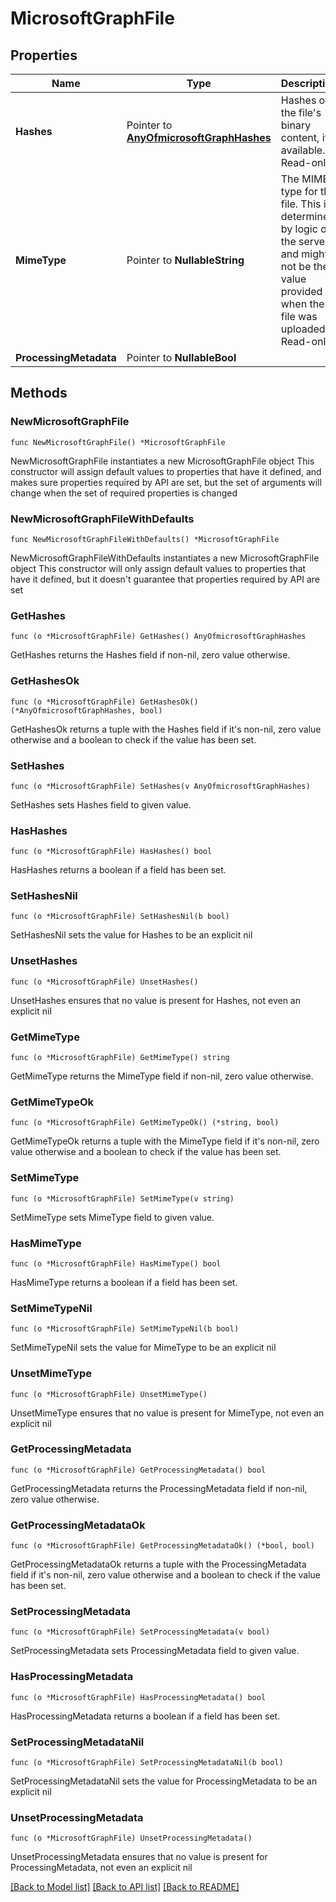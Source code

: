 # MicrosoftGraphFile

## Properties

Name | Type | Description | Notes
------------ | ------------- | ------------- | -------------
**Hashes** | Pointer to [**AnyOfmicrosoftGraphHashes**](anyOf&lt;microsoft.graph.hashes&gt;.md) | Hashes of the file&#39;s binary content, if available. Read-only. | [optional] 
**MimeType** | Pointer to **NullableString** | The MIME type for the file. This is determined by logic on the server and might not be the value provided when the file was uploaded. Read-only. | [optional] 
**ProcessingMetadata** | Pointer to **NullableBool** |  | [optional] 

## Methods

### NewMicrosoftGraphFile

`func NewMicrosoftGraphFile() *MicrosoftGraphFile`

NewMicrosoftGraphFile instantiates a new MicrosoftGraphFile object
This constructor will assign default values to properties that have it defined,
and makes sure properties required by API are set, but the set of arguments
will change when the set of required properties is changed

### NewMicrosoftGraphFileWithDefaults

`func NewMicrosoftGraphFileWithDefaults() *MicrosoftGraphFile`

NewMicrosoftGraphFileWithDefaults instantiates a new MicrosoftGraphFile object
This constructor will only assign default values to properties that have it defined,
but it doesn't guarantee that properties required by API are set

### GetHashes

`func (o *MicrosoftGraphFile) GetHashes() AnyOfmicrosoftGraphHashes`

GetHashes returns the Hashes field if non-nil, zero value otherwise.

### GetHashesOk

`func (o *MicrosoftGraphFile) GetHashesOk() (*AnyOfmicrosoftGraphHashes, bool)`

GetHashesOk returns a tuple with the Hashes field if it's non-nil, zero value otherwise
and a boolean to check if the value has been set.

### SetHashes

`func (o *MicrosoftGraphFile) SetHashes(v AnyOfmicrosoftGraphHashes)`

SetHashes sets Hashes field to given value.

### HasHashes

`func (o *MicrosoftGraphFile) HasHashes() bool`

HasHashes returns a boolean if a field has been set.

### SetHashesNil

`func (o *MicrosoftGraphFile) SetHashesNil(b bool)`

 SetHashesNil sets the value for Hashes to be an explicit nil

### UnsetHashes
`func (o *MicrosoftGraphFile) UnsetHashes()`

UnsetHashes ensures that no value is present for Hashes, not even an explicit nil
### GetMimeType

`func (o *MicrosoftGraphFile) GetMimeType() string`

GetMimeType returns the MimeType field if non-nil, zero value otherwise.

### GetMimeTypeOk

`func (o *MicrosoftGraphFile) GetMimeTypeOk() (*string, bool)`

GetMimeTypeOk returns a tuple with the MimeType field if it's non-nil, zero value otherwise
and a boolean to check if the value has been set.

### SetMimeType

`func (o *MicrosoftGraphFile) SetMimeType(v string)`

SetMimeType sets MimeType field to given value.

### HasMimeType

`func (o *MicrosoftGraphFile) HasMimeType() bool`

HasMimeType returns a boolean if a field has been set.

### SetMimeTypeNil

`func (o *MicrosoftGraphFile) SetMimeTypeNil(b bool)`

 SetMimeTypeNil sets the value for MimeType to be an explicit nil

### UnsetMimeType
`func (o *MicrosoftGraphFile) UnsetMimeType()`

UnsetMimeType ensures that no value is present for MimeType, not even an explicit nil
### GetProcessingMetadata

`func (o *MicrosoftGraphFile) GetProcessingMetadata() bool`

GetProcessingMetadata returns the ProcessingMetadata field if non-nil, zero value otherwise.

### GetProcessingMetadataOk

`func (o *MicrosoftGraphFile) GetProcessingMetadataOk() (*bool, bool)`

GetProcessingMetadataOk returns a tuple with the ProcessingMetadata field if it's non-nil, zero value otherwise
and a boolean to check if the value has been set.

### SetProcessingMetadata

`func (o *MicrosoftGraphFile) SetProcessingMetadata(v bool)`

SetProcessingMetadata sets ProcessingMetadata field to given value.

### HasProcessingMetadata

`func (o *MicrosoftGraphFile) HasProcessingMetadata() bool`

HasProcessingMetadata returns a boolean if a field has been set.

### SetProcessingMetadataNil

`func (o *MicrosoftGraphFile) SetProcessingMetadataNil(b bool)`

 SetProcessingMetadataNil sets the value for ProcessingMetadata to be an explicit nil

### UnsetProcessingMetadata
`func (o *MicrosoftGraphFile) UnsetProcessingMetadata()`

UnsetProcessingMetadata ensures that no value is present for ProcessingMetadata, not even an explicit nil

[[Back to Model list]](../README.md#documentation-for-models) [[Back to API list]](../README.md#documentation-for-api-endpoints) [[Back to README]](../README.md)


